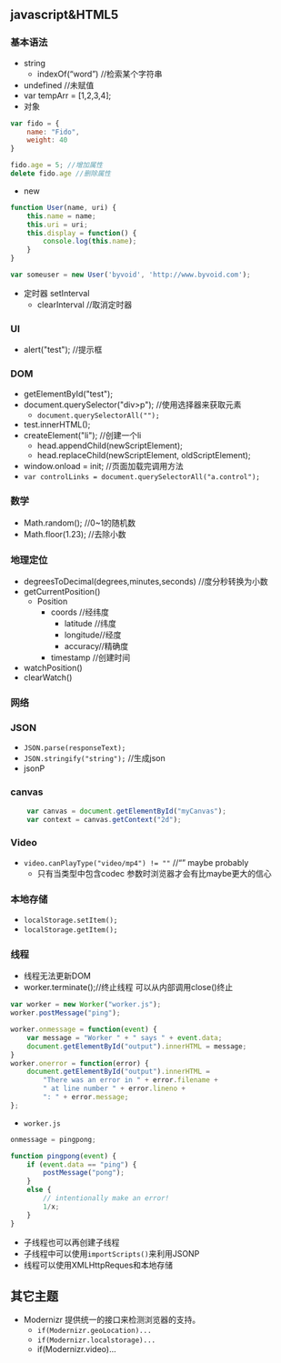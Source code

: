 ## javascript&HTML5
### 基本语法
* string
	* indexOf(“word”) //检索某个字符串
* undefined //未赋值
* var tempArr = [1,2,3,4];
* 对象 

``` javascript
var fido = {
	name: "Fido",
	weight: 40
}

fido.age = 5; //增加属性
delete fido.age //删除属性
```

* new

``` javascript
function User(name, uri) {	this.name = name;	this.uri = uri;	this.display = function() {		console.log(this.name);	}}

var someuser = new User('byvoid', 'http://www.byvoid.com');
``` 

* 定时器 setInterval
	* clearInterval //取消定时器
### UI
* alert("test"); //提示框

### DOM
* getElementById("test");
* document.querySelector("div>p"); //使用选择器来获取元素
	*  `document.querySelectorAll("");`
* test.innerHTML();
* createElement("li"); //创建一个li
	* head.appendChild(newScriptElement);
	* head.replaceChild(newScriptElement, oldScriptElement);
* window.onload = init; //页面加载完调用方法
* `var controlLinks = document.querySelectorAll("a.control");`

### 数学
* Math.random(); //0~1的随机数
* Math.floor(1.23); //去除小数

### 地理定位
* degreesToDecimal(degrees,minutes,seconds) //度分秒转换为小数
* getCurrentPosition()
	* Position
		* coords //经纬度
			* latitude //纬度
			* longitude//经度
			* accuracy//精确度
		* timestamp //创建时间
* watchPosition()
* clearWatch()

### 网络
### JSON
* `JSON.parse(responseText);`
* `JSON.stringify("string");` //生成json
* jsonP

### canvas

``` javascript
	var canvas = document.getElementById("myCanvas");
	var context = canvas.getContext("2d");
```

### Video
* `video.canPlayType("video/mp4") != ""` //“” maybe probably
	* 只有当类型中包含codec 参数时浏览器才会有比maybe更大的信心

### 本地存储
* `localStorage.setItem();`
* `localStorage.getItem();`

### 线程
* 线程无法更新DOM
* worker.terminate();//终止线程 可以从内部调用close()终止

``` javascript
var worker = new Worker("worker.js");
worker.postMessage("ping");

worker.onmessage = function(event) {
	var message = "Worker " + " says " + event.data;
	document.getElementById("output").innerHTML = message;
}
worker.onerror = function(error) {
	document.getElementById("output").innerHTML =
		"There was an error in " + error.filename + 
		" at line number " + error.lineno +
		": " + error.message;
};

```

* `worker.js`

``` javascript
onmessage = pingpong;

function pingpong(event) {
	if (event.data == "ping") {
		postMessage("pong");
	}
	else {
		// intentionally make an error!
		1/x;
	}
}

```

* 子线程也可以再创建子线程
* 子线程中可以使用`importScripts()`来利用JSONP
* 线程可以使用XMLHttpReques和本地存储

## 其它主题
* Modernizr 提供统一的接口来检测浏览器的支持。
	* `if(Modernizr.geoLocation)...`
	* `if(Modernizr.localstorage)...`
	* if(Modernizr.video)...